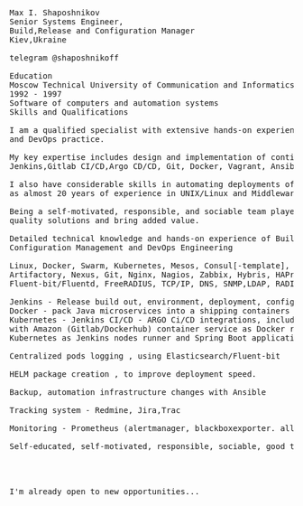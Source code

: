 <pre>

Max I. Shaposhnikov
Senior Systems Engineer,
Build,Release and Configuration Manager
Kiev,Ukraine

telegram @shaposhnikoff

Education
Moscow Technical University of Communication and Informatics (MTUCI)
1992 - 1997
Software of computers and automation systems
Skills and Qualifications

I am a qualified specialist with extensive hands-on experience in build engineering, configuration management,
and DevOps practice.

My key expertise includes design and implementation of continuous integration, delivery, and deployment using 
Jenkins,Gitlab CI/CD,Argo CD/CD, Git, Docker, Vagrant, Ansible, and AWS/EC2.

I also have considerable skills in automating deployments of Java appllications with Tomcat, and AWS, as well 
as almost 20 years of experience in UNIX/Linux and Middleware/Application Server administration experience.

Being a self-motivated, responsible, and sociable team player, I can use my technical expertise to implement 
quality solutions and bring added value.

Detailed technical knowledge and hands-on experience of Build Engineering, 
Configuration Management and DevOps Engineering

Linux, Docker, Swarm, Kubernetes, Mesos, Consul[-template], Packer, Vagrant, MySQL,Redis, Shell, Ansible, Solr, 
Artifactory, Nexus, Git, Nginx, Nagios, Zabbix, Hybris, HAProxy, SQL, Apache, Logstash, Elasticsearch, Kibana, 
Fluent-bit/Fluentd, FreeRADIUS, TCP/IP, DNS, SNMP,LDAP, RADIUS, HTTP(S), RESTful, XML, JSON.

Jenkins - Release build out, environment, deployment, configuration, continuous delivery, Gerrit integration
Docker - pack Java microservices into a shipping containers , which will be deployed to Kubernetes.
Kubernetes - Jenkins CI/CD - ARGO Ci/CD integrations, include creating fully automated build environments, 
with Amazon (Gitlab/Dockerhub) container service as Docker registry, 
Kubernetes as Jenkins nodes runner and Spring Boot application Docker images hosting.

Centralized pods logging , using Elasticsearch/Fluent-bit

HELM package creation , to improve deployment speed.

Backup, automation infrastructure changes with Ansible

Tracking system - Redmine, Jira,Trac

Monitoring - Prometheus (alertmanager, blackboxexporter. all types of exporters), Nagios,Zabbix

Self-educated, self-motivated, responsible, sociable, good team player, ability to work under pressure.




I'm already open to new opportunities...

</pre>

<!--
**shaposhnikoff/shaposhnikoff** is a ✨ _special_ ✨ repository because its `README.md` (this file) appears on your GitHub profile.

Here are some ideas to get you started:

- 🔭 I’m currently working on ...
- 🌱 I’m currently learning ...
- 👯 I’m looking to collaborate on ...
- 🤔 I’m looking for help with ...
- 💬 Ask me about ...
- 📫 How to reach me: ...
- 😄 Pronouns: ...
- ⚡ Fun fact: ...
-->
